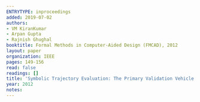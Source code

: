```yaml
---
ENTRYTYPE: inproceedings
added: 2019-07-02
authors:
- VM KiranKumar
- Arpan Gupta
- Rajnish Ghughal
booktitle: Formal Methods in Computer-Aided Design (FMCAD), 2012
layout: paper
organization: IEEE
pages: 149-156
read: false
readings: []
title: 'Symbolic Trajectory Evaluation: The Primary Validation Vehicle for Next Generation Intel Processor Graphics FPU'
year: 2012
notes:
---
```

